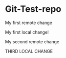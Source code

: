 # Git-Test-repo

My first remote change

My first local change!

My second remote change

THIRD LOCAL CHANGE
